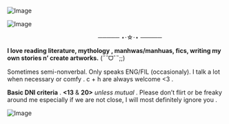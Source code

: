 ![Image](https://github.com/user-attachments/assets/a8b0e526-0935-46ec-908c-dced8c632ccf)


![Image](https://github.com/user-attachments/assets/504e4b51-078e-439c-b115-5dcabf8fd1d5)

 ⠀⠀⠀ ⠀⠀⠀⠀ ⠀⠀⠀⠀ ⠀⠀⠀⠀ ⠀⠀⠀⠀───── ⋆⋅☆⋅⋆ ─────

**I love reading literature, mythology , manhwas/manhuas, fics, writing my own stories n’ create artworks.** (˶ˆᗜˆ˵;;)

Sometimes semi-nonverbal. Only speaks ENG/FIL (occasionaly). I talk a lot when necessary or comfy . c + h are always welcome <3 . 

**Basic DNI criteria** . **<13** & **20>** _unless mutual_ . Please don’t flirt or be freaky around me especially if we are not close, I will most definitely ignore you .




![Image](https://github.com/user-attachments/assets/a6eff3a7-2ce9-4afc-b402-88eee659232f)
